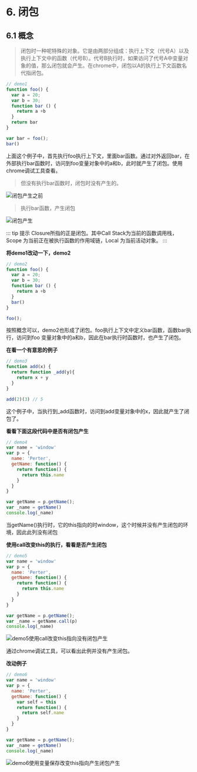 # 6. 闭包

## 6.1 概念
> 闭包时一种呢特殊的对象。它是由两部分组成：执行上下文（代号A）以及执行上下文中的函数（代号B）。代号B执行时，如果访问了代号A中变量对象的值，那么闭包就会产生。在chrome中，闭包以A的执行上下文函数名代指闭包。

```javascript
// demo1
function foo() {
  var a = 20;
  var b = 30;
  function bar () {
    return a +b
  }
  return bar
}

var bar = foo();
bar()
```
上面这个例子中，首先执行foo执行上下文，里面bar函数。通过对外返回bar，在外部执行bar函数时，访问到foo变量对象中的a和b，此时就产生了闭包。使用chrome调试工具查看。

> 但没有执行bar函数时，闭包时没有产生的。

<img :src="$withBase('/images/javascript核心技术开发/demo1闭包产生之前.png')" alt="闭包产生之前" />

> 执行bar函数，产生闭包

<img :src="$withBase('/images/javascript核心技术开发/demo1闭包产生.png')" alt="闭包产生" />

::: tip 提示
Closure所指的正是闭包。其中Call Stack为当前的函数调用栈，Scope 为当前正在被执行函数的作用域链，Local 为当前活动对象。
:::

**将demo1改动一下，demo2**
```javascript
// demo2
function foo() {
  var a = 20;
  var b = 30;
  function bar () {
    return a +b
  }
  bar()
}

foo();
```
按照概念可以，demo2也形成了闭包。foo执行上下文中定义bar函数，函数bar执行，访问到foo 变量对象中的a和b，因此在bar执行时函数时，也产生了闭包。

**在看一个有意思的例子**
```javascript
// demo3
function add(x) {
  return function _add(y){
    return x + y
  }
}

add(2)(3) // 5
```
这个例子中，当执行到_add函数时，访问到add变量对象中的x，因此就产生了闭包了。


**看看下面这段代码中是否有闭包产生**
```javascript
// demo4
var name = 'window'
var p = {
  name: 'Perter',
  getName: function() {
    return function() {
      return this.name
    }
  }
}

var getName = p.getName();
var _name = getName()
console.log(_name)
```
当getName()执行时，它的this指向的时window，这个时候并没有产生闭包的环境，因此此列没有闭包

**使用call改变this的执行，看看是否产生闭包**
```javascript
// demo5
var name = 'window'
var p = {
  name: 'Perter',
  getName: function() {
    return function() {
      return this.name
    }
  }
}

var getName = p.getName();
var _name = getName.call(p)
console.log(_name)
```
<img :src="$withBase('/images/javascript核心技术开发/demo5使用call改变this指向没有闭包产生.png')" alt="demo5使用call改变this指向没有闭包产生" />

通过chrome调试工具，可以看出此例并没有产生闭包。

**改动例子**
```javascript
// demo6
var name = 'window'
var p = {
  name: 'Perter',
  getName: function() {
    var self = this
    return function() {
      return self.name
    }
  }
}

var getName = p.getName();
var _name = getName()
console.log(_name)
```
<img :src="$withBase('/images/javascript核心技术开发/demo6使用变量保存改变this指向产生闭包产生.png')" alt="demo6使用变量保存改变this指向产生闭包产生" />